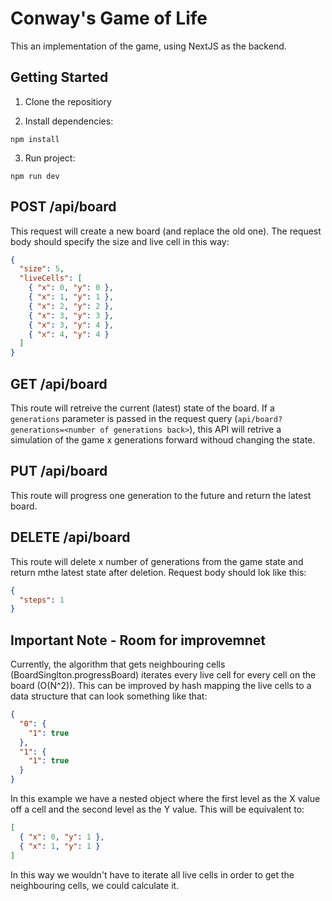 # Conway's Game of Life

This an implementation of the game, using NextJS as the backend.

## Getting Started

1. Clone the repositiory

2. Install dependencies:

```console
npm install
```

3. Run project:

```console
npm run dev
```

## POST /api/board

This request will create a new board (and replace the old one). The request body should specify the size and live cell in this way:

```json
{
  "size": 5,
  "liveCells": [
    { "x": 0, "y": 0 },
    { "x": 1, "y": 1 },
    { "x": 2, "y": 2 },
    { "x": 3, "y": 3 },
    { "x": 3, "y": 4 },
    { "x": 4, "y": 4 }
  ]
}
```

## GET /api/board

This route will retreive the current (latest) state of the board. If a `generations` parameter is passed in the request query (`api/board?generations=<number of generations back>`), this API will retrive a simulation of the game x generations forward withoud changing the state.

## PUT /api/board

This route will progress one generation to the future and return the latest board.

## DELETE /api/board

This route will delete x number of generations from the game state and return mthe latest state after deletion. Request body should lok like this:

```json
{
  "steps": 1
}
```

## Important Note - Room for improvemnet

Currently, the algorithm that gets neighbouring cells (BoardSinglton.progressBoard) iterates every live cell for every cell on the board (O(N^2)). This can be improved by hash mapping the live cells to a data structure that can look something like that:

```json
{
  "0": {
    "1": true
  },
  "1": {
    "1": true
  }
}
```

In this example we have a nested object where the first level as the X value off a cell and the second level as the Y value. This will be equivalent to:

```json
[
  { "x": 0, "y": 1 },
  { "x": 1, "y": 1 }
]
```

In this way we wouldn't have to iterate all live cells in order to get the neighbouring cells, we could calculate it.
